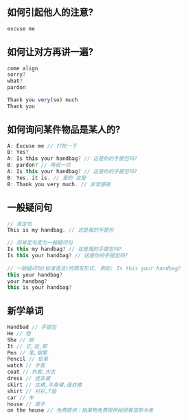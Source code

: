 ## 如何引起他人的注意?

```js
excuse me 
```

## 如何让对方再讲一遍?

```js
come align
sorry?
what?
pardon
```

```js
Thank you very(so) much
Thank you
```

## 如何询问某件物品是某人的?

```js
A: Excuse me // 打扰一下
B: Yes?
A: Is this your handbag? // 这是你的手提包吗?
B: pardon? // 再说一次
A: Is this your handbag? // 这是你的手提包吗?
B: Yes, it is. // 是的 这是
B: Thank you very much. // 非常感谢
```

## 一般疑问句

```js
// 肯定句
This is my handbag. // 这是我的手提包

// 将肯定句变为一般疑问句
Is this my handbag? // 这是我的手提包吗?
Is this your handbag? // 这是你的手提包吗?
    
// 一般疑问句(标准语法)的简写形式, 例如: Is this your handbag?
this your handbag?
your handbag?
this is your handbag?
```

## 新学单词

```js
Handbad // 手提包
He // 他
She // 她
It // 它,这,那
Pen // 笔,钢笔
Pencil // 铅笔
watch // 手表
coat // 外套,大衣
dress // 连衣裙
skirt // 女裙,半身裙,连衣裙
shirt // 衬衫,T恤
car // 车
house // 房子
on the house // 免费提供：指某物免费提供给顾客或参与者
```


